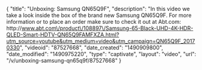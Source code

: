 {
    "title": "Unboxing: Samsung QN65Q9F",
    "description": "In this video we take a look inside the box of the brand new Samsung QN65Q9F.  For more information or to place an order make sure to check it out at Abt.com: http:\/\/www.abt.com\/product\/108897\/Samsung-65-Black-UHD-4K-HDR-QLED-Smart-HDTV-QN65Q9FAMFXZA.html?utm_source=youtube&utm_medium=video&utm_campaign=QN65Q9F_20170330",
    "videoid": "87527668",
    "date_created": "1490909800",
    "date_modified": "1490975220",
    "type": "captivate",
    "layout": "video",
    "url": "\/v\/unboxing-samsung-qn65q9f\/87527668"
}